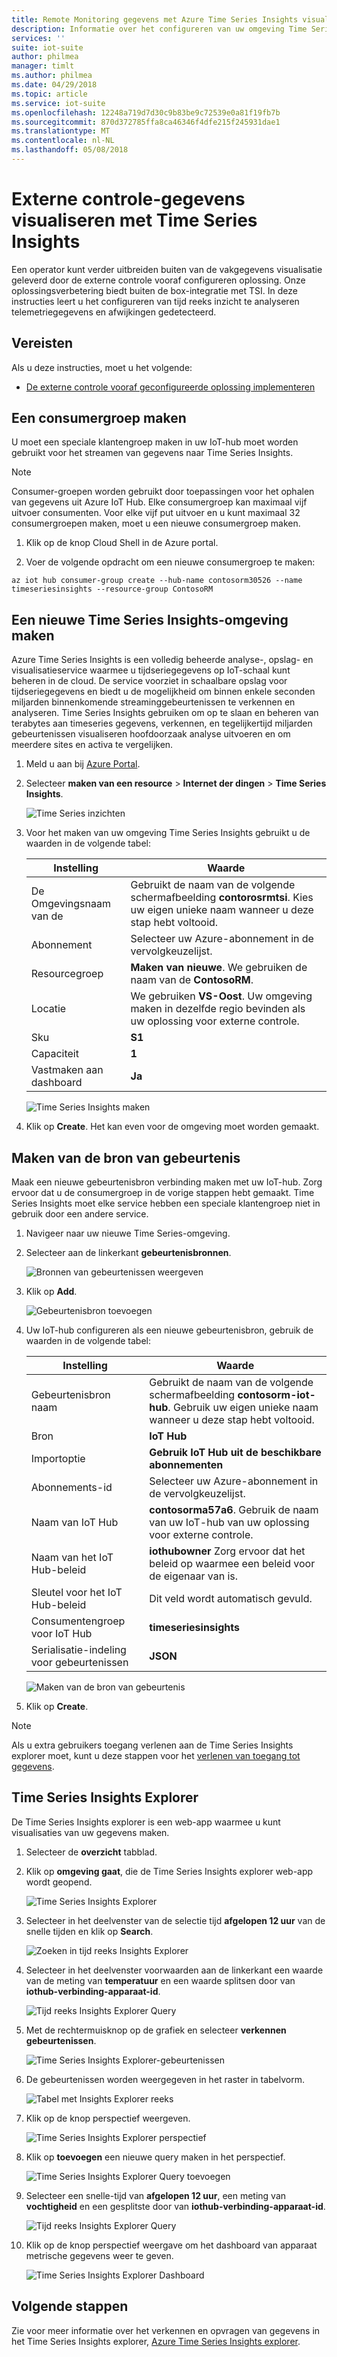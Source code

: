 ```yaml
---
title: Remote Monitoring gegevens met Azure Time Series Insights visualiseren | Microsoft Docs
description: Informatie over het configureren van uw omgeving Time Series Insights om te verkennen en analyseren van het gegevenstype van de reeks tijd van uw oplossing voor externe controle.
services: ''
suite: iot-suite
author: philmea
manager: timlt
ms.author: philmea
ms.date: 04/29/2018
ms.topic: article
ms.service: iot-suite
ms.openlocfilehash: 12248a719d7d30c9b83be9c72539e0a81f19fb7b
ms.sourcegitcommit: 870d372785ffa8ca46346f4dfe215f245931dae1
ms.translationtype: MT
ms.contentlocale: nl-NL
ms.lasthandoff: 05/08/2018
---
```

# <a name="visualize-remote-monitoring-data-with-time-series-insights"></a>Externe controle-gegevens visualiseren met Time Series Insights

Een operator kunt verder uitbreiden buiten van de vakgegevens visualisatie geleverd door de externe controle vooraf configureren oplossing. Onze oplossingsverbetering biedt buiten de box-integratie met TSI. In deze instructies leert u het configureren van tijd reeks inzicht te analyseren telemetriegegevens en afwijkingen gedetecteerd.

## <a name="prerequisites"></a>Vereisten

Als u deze instructies, moet u het volgende:

* [De externe controle vooraf geconfigureerde oplossing implementeren](iot-suite-remote-monitoring-deploy.md)

## <a name="create-a-consumer-group"></a>Een consumergroep maken

U moet een speciale klantengroep maken in uw IoT-hub moet worden gebruikt voor het streamen van gegevens naar Time Series Insights.

> [!NOTE]
> Consumer-groepen worden gebruikt door toepassingen voor het ophalen van gegevens uit Azure IoT Hub. Elke consumergroep kan maximaal vijf uitvoer consumenten. Voor elke vijf put uitvoer en u kunt maximaal 32 consumergroepen maken, moet u een nieuwe consumergroep maken.

1. Klik op de knop Cloud Shell in de Azure portal.

1. Voer de volgende opdracht om een nieuwe consumergroep te maken:

```azurecli-interactive
az iot hub consumer-group create --hub-name contosorm30526 --name timeseriesinsights --resource-group ContosoRM
```

## <a name="create-a-new-time-series-insights-environment"></a>Een nieuwe Time Series Insights-omgeving maken

Azure Time Series Insights is een volledig beheerde analyse-, opslag- en visualisatieservice waarmee u tijdseriegegevens op IoT-schaal kunt beheren in de cloud. De service voorziet in schaalbare opslag voor tijdseriegegevens en biedt u de mogelijkheid om binnen enkele seconden miljarden binnenkomende streaminggebeurtenissen te verkennen en analyseren. Time Series Insights gebruiken om op te slaan en beheren van terabytes aan timeseries gegevens, verkennen, en tegelijkertijd miljarden gebeurtenissen visualiseren hoofdoorzaak analyse uitvoeren en om meerdere sites en activa te vergelijken.

1. Meld u aan bij [Azure Portal](http://portal.azure.com/).

1. Selecteer **maken van een resource** > **Internet der dingen** > **Time Series Insights**.

    ![Time Series inzichten](media/iot-suite-time-series-insights/new-time-series-insights.png)

1. Voor het maken van uw omgeving Time Series Insights gebruikt u de waarden in de volgende tabel:

    | Instelling | Waarde |
    | ------- | ----- |
    | De Omgevingsnaam van de | Gebruikt de naam van de volgende schermafbeelding **contorosrmtsi**. Kies uw eigen unieke naam wanneer u deze stap hebt voltooid. |
    | Abonnement | Selecteer uw Azure-abonnement in de vervolgkeuzelijst. |
    | Resourcegroep | **Maken van nieuwe**. We gebruiken de naam van de **ContosoRM**. |
    | Locatie | We gebruiken **VS-Oost**. Uw omgeving maken in dezelfde regio bevinden als uw oplossing voor externe controle. |
    | Sku |**S1** |
    | Capaciteit | **1** |
    | Vastmaken aan dashboard | **Ja** |

    ![Time Series Insights maken](media/iot-suite-time-series-insights/new-time-series-insights-create.png)

1. Klik op **Create**. Het kan even voor de omgeving moet worden gemaakt.

## <a name="create-event-source"></a>Maken van de bron van gebeurtenis

Maak een nieuwe gebeurtenisbron verbinding maken met uw IoT-hub. Zorg ervoor dat u de consumergroep in de vorige stappen hebt gemaakt. Time Series Insights moet elke service hebben een speciale klantengroep niet in gebruik door een andere service.

1. Navigeer naar uw nieuwe Time Series-omgeving.

1. Selecteer aan de linkerkant **gebeurtenisbronnen**.

    ![Bronnen van gebeurtenissen weergeven](media/iot-suite-time-series-insights/time-series-insights-event-sources.png)

1. Klik op **Add**.

    ![Gebeurtenisbron toevoegen](media/iot-suite-time-series-insights/time-series-insights-event-sources-add.png)

1. Uw IoT-hub configureren als een nieuwe gebeurtenisbron, gebruik de waarden in de volgende tabel:

    | Instelling | Waarde |
    | ------- | ----- |
    | Gebeurtenisbron naam | Gebruikt de naam van de volgende schermafbeelding **contosorm-iot-hub**. Gebruik uw eigen unieke naam wanneer u deze stap hebt voltooid. |
    | Bron | **IoT Hub** |
    | Importoptie | **Gebruik IoT Hub uit de beschikbare abonnementen** |
    | Abonnements-id | Selecteer uw Azure-abonnement in de vervolgkeuzelijst. |
    | Naam van IoT Hub | **contosorma57a6**. Gebruik de naam van uw IoT-hub van uw oplossing voor externe controle. |
    | Naam van het IoT Hub-beleid | **iothubowner** Zorg ervoor dat het beleid op waarmee een beleid voor de eigenaar van is. |
    | Sleutel voor het IoT Hub-beleid | Dit veld wordt automatisch gevuld. |
    | Consumentengroep voor IoT Hub | **timeseriesinsights** |
    | Serialisatie-indeling voor gebeurtenissen | **JSON**     | Naam van de timestamp-eigenschap | Leeg laten |

    ![Maken van de bron van gebeurtenis](media/iot-suite-time-series-insights/time-series-insights-event-source-create.png)

1. Klik op **Create**.

> [!NOTE]
> Als u extra gebruikers toegang verlenen aan de Time Series Insights explorer moet, kunt u deze stappen voor het [verlenen van toegang tot gegevens](https://docs.microsoft.com/en-us/azure/time-series-insights/time-series-insights-data-access#grant-data-access).

## <a name="time-series-insights-explorer"></a>Time Series Insights Explorer

De Time Series Insights explorer is een web-app waarmee u kunt visualisaties van uw gegevens maken.

1. Selecteer de **overzicht** tabblad.

1. Klik op **omgeving gaat**, die de Time Series Insights explorer web-app wordt geopend.

    ![Time Series Insights Explorer](media/iot-suite-time-series-insights/time-series-insights-environment.png)

1. Selecteer in het deelvenster van de selectie tijd **afgelopen 12 uur** van de snelle tijden en klik op **Search**.

    ![Zoeken in tijd reeks Insights Explorer](media/iot-suite-time-series-insights/time-series-insights-search-time.png)

1. Selecteer in het deelvenster voorwaarden aan de linkerkant een waarde van de meting van **temperatuur** en een waarde splitsen door van **iothub-verbinding-apparaat-id**.

    ![Tijd reeks Insights Explorer Query](media/iot-suite-time-series-insights/time-series-insights-query1.png)

1. Met de rechtermuisknop op de grafiek en selecteer **verkennen gebeurtenissen**.

    ![Time Series Insights Explorer-gebeurtenissen](media/iot-suite-time-series-insights/time-series-insights-explore-events.png)

1. De gebeurtenissen worden weergegeven in het raster in tabelvorm.

    ![Tabel met Insights Explorer reeks](media/iot-suite-time-series-insights/time-series-insights-table.png)

1. Klik op de knop perspectief weergeven.

    ![Time Series Insights Explorer perspectief](media/iot-suite-time-series-insights/time-series-insights-explorer-perspective.png)

1. Klik op **toevoegen** een nieuwe query maken in het perspectief.

    ![Time Series Insights Explorer Query toevoegen](media/iot-suite-time-series-insights/time-series-insights-new-query.png)

1. Selecteer een snelle-tijd van **afgelopen 12 uur**, een meting van **vochtigheid** en een gesplitste door van **iothub-verbinding-apparaat-id**.

    ![Tijd reeks Insights Explorer Query](media/iot-suite-time-series-insights/time-series-insights-query2.png)

1. Klik op de knop perspectief weergave om het dashboard van apparaat metrische gegevens weer te geven.

    ![Time Series Insights Explorer Dashboard](media/iot-suite-time-series-insights/time-series-insights-dashboard.png)

## <a name="next-steps"></a>Volgende stappen

Zie voor meer informatie over het verkennen en opvragen van gegevens in het Time Series Insights explorer, [Azure Time Series Insights explorer](https://docs.microsoft.com/azure/time-series-insights/time-series-insights-dashboard.png).
